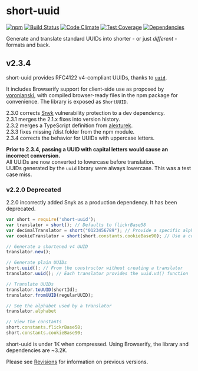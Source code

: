 # short-uuid
[![npm](https://img.shields.io/npm/v/short-uuid.svg)](https://www.npmjs.com/package/short-uuid) 
[![Build Status](https://travis-ci.org/oculus42/short-uuid.svg?branch=master)](https://travis-ci.org/oculus42/short-uuid) 
[![Code Climate](https://codeclimate.com/github/oculus42/short-uuid/badges/gpa.svg)](https://codeclimate.com/github/oculus42/short-uuid) 
[![Test Coverage](https://codeclimate.com/github/oculus42/short-uuid/badges/coverage.svg)](https://codeclimate.com/github/oculus42/short-uuid/coverage) 
[![Dependencies](https://david-dm.org/oculus42/short-uuid.svg)](https://david-dm.org/oculus42/short-uuid)

Generate and translate standard UUIDs into shorter - or just *different* - formats and back.

## v2.3.4

short-uuid provides RFC4122 v4-compliant UUIDs,
thanks to [`uuid`](https://github.com/kelektiv/node-uuid).

It includes Browserify support for client-side use as proposed by [voronianski](https://github.com/voronianski),
with compiled browser-ready files in the npm package for convenience. The library is exposed as `ShortUUID`.

2.3.0 corrects [Snyk](https://snyk.io) vulnerability protection to a dev dependency.  
2.3.1 merges the 2.1.x fixes into version history.  
2.3.2 merges a TypeScript definition from [alexturek](https://github.com/alexturek).  
2.3.3 fixes missing /dist folder from the npm module.  
2.3.4 corrects the behavior for UUIDs with uppercase letters.

**Prior to 2.3.4, passing a UUID with capital letters would cause an incorrect conversion.**  
All UUIDs are now converted to lowercase before translation.  
UUIDs generated by the `uuid` library were always lowercase. This was a test case miss.  

### v2.2.0 Deprecated
2.2.0 incorrectly added Snyk as a production dependency. It has been deprecated.

```javascript
var short = require('short-uuid');
var translator = short(); // Defaults to flickrBase58
var decimalTranslator = short("0123456789"); // Provide a specific alphabet for translation
var cookieTranslator = short(short.constants.cookieBase90); // Use a constant for translation

// Generate a shortened v4 UUID
translator.new();

// Generate plain UUIDs
short.uuid(); // From the constructor without creating a translator
translator.uuid(); // Each translator provides the uuid.v4() function

// Translate UUIDs
translator.toUUID(shortId);
translator.fromUUID(regularUUID);

// See the alphabet used by a translator
translator.alphabet

// View the constants
short.constants.flickrBase58;
short.constants.cookieBase90;

```

short-uuid is under 1K when compressed. Using Browserify, the library and dependencies are ~3.2K.

Please see [Revisions](revisions.md) for information on previous versions.
